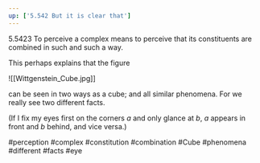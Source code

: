 ```yaml
---
up: ['5.542 But it is clear that']
---
```

5.5423 To perceive a complex means to perceive that its constituents are combined in such and such a way.

This perhaps explains that the figure

![[Wittgenstein_Cube.jpg]]

can be seen in two ways as a cube; and all similar phenomena. For we really see two different facts.

(If I fix my eyes first on the corners $a$ and only glance at $b$, $a$ appears in front and $b$ behind, and vice versa.)

#perception #complex #constitution #combination #Cube #phenomena #different #facts #eye 